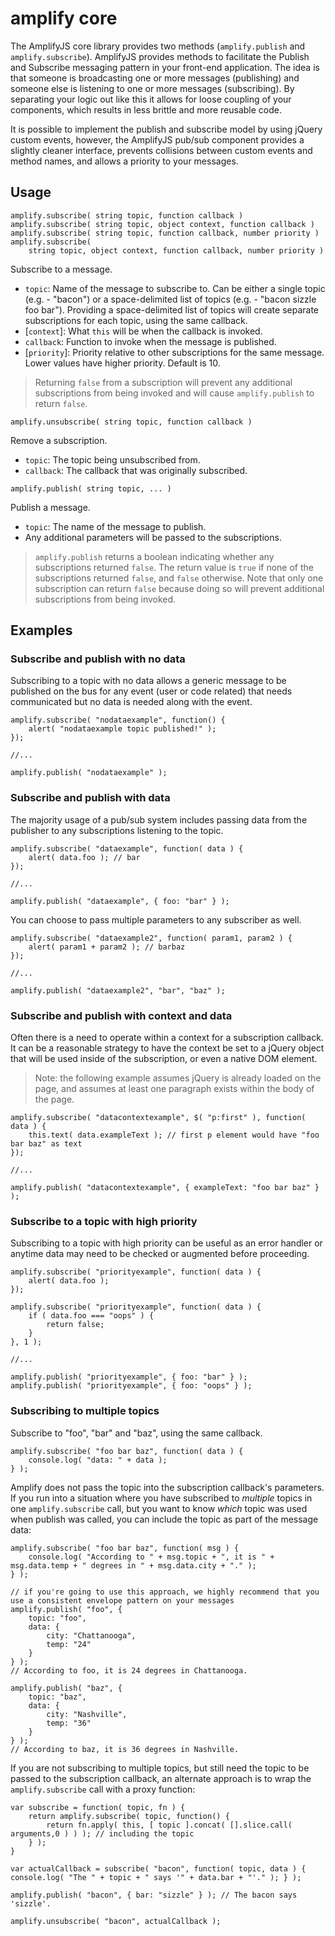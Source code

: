 # amplify core

The AmplifyJS core library provides two methods (`amplify.publish` and `amplify.subscribe`). AmplifyJS provides methods to facilitate the Publish and Subscribe messaging pattern in your front-end application. The idea is that someone is broadcasting one or more messages (publishing) and someone else is listening to one or more messages (subscribing). By separating your logic out like this it allows for loose coupling of your components, which results in less brittle and more reusable code.

It is possible to implement the publish and subscribe model by using jQuery custom events, however, the AmplifyJS pub/sub component provides a slightly cleaner interface, prevents collisions between custom events and method names, and allows a priority to your messages.

## Usage

	amplify.subscribe( string topic, function callback )
	amplify.subscribe( string topic, object context, function callback )
	amplify.subscribe( string topic, function callback, number priority )
	amplify.subscribe(
		string topic, object context, function callback, number priority )

Subscribe to a message.

* `topic`: Name of the message to subscribe to. Can be either a single topic (e.g. - "bacon") or a space-delimited list of topics (e.g. - "bacon sizzle foo bar").  Providing a space-delimited list of topics will create separate subscriptions for each topic, using the same callback.
* [`context`]: What `this` will be when the callback is invoked.
* `callback`: Function to invoke when the message is published.
* [`priority`]: Priority relative to other subscriptions for the same message. Lower values have higher priority. Default is 10.

> Returning `false` from a subscription will prevent any additional subscriptions from being invoked and will cause `amplify.publish` to return `false`.

<pre><code>amplify.unsubscribe( string topic, function callback )</code></pre>

Remove a subscription.

* `topic`: The topic being unsubscribed from.
* `callback`: The callback that was originally subscribed.

<pre><code>amplify.publish( string topic, ... )</code></pre>

Publish a message.

* `topic`: The name of the message to publish.
* Any additional parameters will be passed to the subscriptions.

> `amplify.publish` returns a boolean indicating whether any subscriptions returned `false`.
> The return value is `true` if none of the subscriptions returned `false`, and `false` otherwise. Note that only one subscription can return `false` because doing so will prevent additional subscriptions from being invoked.

## Examples

### Subscribe and publish with no data

Subscribing to a topic with no data allows a generic message to be
published on the bus for any event (user or code related) that needs communicated but no data
is needed along with the event.

	amplify.subscribe( "nodataexample", function() {
		alert( "nodataexample topic published!" );
	});
	
	//...
	
	amplify.publish( "nodataexample" );

### Subscribe and publish with data

The majority usage of a pub/sub system includes passing data from the
publisher to any subscriptions listening to the topic.

	amplify.subscribe( "dataexample", function( data ) {
		alert( data.foo ); // bar
	});
	
	//...
	
	amplify.publish( "dataexample", { foo: "bar" } );

You can choose to pass multiple parameters to any subscriber as well.

	amplify.subscribe( "dataexample2", function( param1, param2 ) {
		alert( param1 + param2 ); // barbaz
	});
	
	//...
	
	amplify.publish( "dataexample2", "bar", "baz" );

### Subscribe and publish with context and data

Often there is a need to operate within a context for a subscription
callback. It can be a reasonable strategy to have the context be set to
a jQuery object that will be used inside of the subscription, or even a
native DOM element.

> Note: the following example assumes jQuery is already loaded on the
> page, and assumes at least one paragraph exists within the body of the page.

	amplify.subscribe( "datacontextexample", $( "p:first" ), function( data ) {
		this.text( data.exampleText ); // first p element would have "foo bar baz" as text
	});
	
	//...
	
	amplify.publish( "datacontextexample", { exampleText: "foo bar baz" } );

### Subscribe to a topic with high priority

Subscribing to a topic with high priority can be useful as an error
handler or anytime data may need to be checked or augmented before
proceeding.

	amplify.subscribe( "priorityexample", function( data ) {
		alert( data.foo );
	});

	amplify.subscribe( "priorityexample", function( data ) {
		if ( data.foo === "oops" ) {
			return false;
		}
	}, 1 );
	
	//...
	
	amplify.publish( "priorityexample", { foo: "bar" } );
	amplify.publish( "priorityexample", { foo: "oops" } );

### Subscribing to multiple topics

Subscribe to "foo", "bar" and "baz", using the same callback.

    amplify.subscribe( "foo bar baz", function( data ) {
        console.log( "data: " + data );
    } );

Amplify does not pass the topic into the subscription callback's parameters.  If you run into a situation where you have subscribed to *multiple* topics in one `amplify.subscribe` call, but you want to know *which* topic was used when publish was called, you can include the topic as part of the message data:

    amplify.subscribe( "foo bar baz", function( msg ) {
        console.log( "According to " + msg.topic + ", it is " + msg.data.temp + " degrees in " + msg.data.city + "." );
    } );

    // if you're going to use this approach, we highly recommend that you use a consistent envelope pattern on your messages
    amplify.publish( "foo", {
        topic: "foo",
        data: {
            city: "Chattanooga",
            temp: "24"
        }
    } );
    // According to foo, it is 24 degrees in Chattanooga.

    amplify.publish( "baz", {
        topic: "baz",
        data: {
            city: "Nashville",
            temp: "36"
        }
    } );
    // According to baz, it is 36 degrees in Nashville.

If you are not subscribing to multiple topics, but still need the topic to be passed to the subscription callback, an alternate approach is to wrap the `amplify.subscribe` call with a proxy function:

    var subscribe = function( topic, fn ) {
        return amplify.subscribe( topic, function() {
            return fn.apply( this, [ topic ].concat( [].slice.call( arguments,0 ) ) ); // including the topic
        } );
    }

    var actualCallback = subscribe( "bacon", function( topic, data ) { console.log( "The " + topic + " says '" + data.bar + "'." ); } );

    amplify.publish( "bacon", { bar: "sizzle" } ); // The bacon says 'sizzle'.

    amplify.unsubscribe( "bacon", actualCallback );

